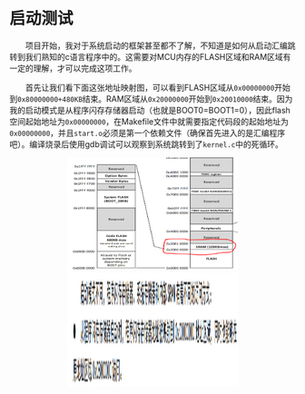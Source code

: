 # 启动测试
&emsp;&emsp;项目开始，我对于系统启动的框架甚至都不了解，不知道是如何从启动汇编跳转到我们熟知的c语言程序中的。这需要对MCU内存的FLASH区域和RAM区域有一定的理解，才可以完成这项工作。

&emsp;&emsp;首先让我们看下面这张地址映射图，可以看到FLASH区域从`0x00000000`开始到`0x80000000+480KB`结束。RAM区域从`0x20000000`开始到`0x20010000`结束。因为我的启动模式是从程序闪存存储器启动（也就是BOOT0=BOOT1=0），因此flash空间起始地址为`0x00000000`，在Makefile文件中就需要指定代码段的起始地址为`0x00000000`，并且`start.o`必须是第一个依赖文件（确保首先进入的是汇编程序吧）。编译烧录后使用gdb调试可以观察到系统跳转到了`kernel.c`中的死循环。
<div align=center>
    <img src="../pic/CH32V307地址空间.PNG" alt="image" width="300" height="200">
</div>
<div align=center>
<img src="../pic/启动模式.png" alt="image" width="300" height="200">
</div>